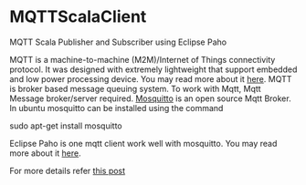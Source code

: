 MQTTScalaClient
==========

MQTT Scala Publisher and Subscriber using Eclipse Paho


MQTT is a machine-to-machine (M2M)/Internet of Things connectivity protocol. 
It was designed with extremely lightweight that support embedded and low power processing device. You may read more about it [here](http://mqtt.org/). 
MQTT is broker based message queuing system. To work with Mqtt, Mqtt Message broker/server required. 
[Mosquitto](http://mosquitto.org/) is an open source Mqtt Broker. 
In ubuntu mosquitto can be installed using the command 

sudo apt-get install mosquitto

Eclipse Paho is one mqtt client work well with mosquitto. You may read more about it [here](http://www.eclipse.org/paho/).

For more details refer [this post](http://blog.prabeeshk.com/blog/2013/08/26/mqtt-scala-publisher-and-subscriber/)
